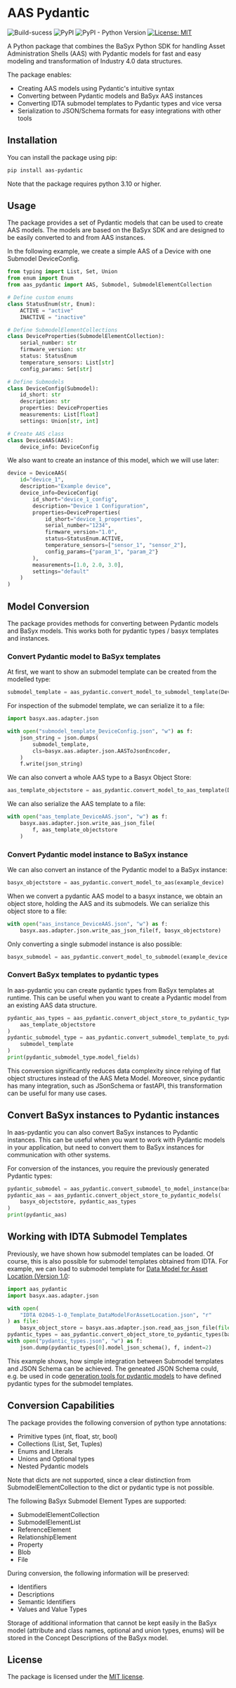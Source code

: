 # AAS Pydantic
![Build-sucess](https://img.shields.io/badge/build-success-green)
![PyPI](https://img.shields.io/pypi/v/aas_pydantic)
![PyPI - Python Version](https://img.shields.io/pypi/pyversions/aas_pydantic)
[![License: MIT](https://img.shields.io/badge/License-MIT-yellow.svg)](https://opensource.org/licenses/MIT)


A Python package that combines the BaSyx Python SDK for handling Asset Administration Shells (AAS) with Pydantic models for fast and easy modeling and transformation of Industry 4.0 data structures.

The package enables:

- Creating AAS models using Pydantic's intuitive syntax
- Converting between Pydantic models and BaSyx AAS instances
- Converting IDTA submodel templates to Pydantic types and vice versa
- Serialization to JSON/Schema formats for easy integrations with other tools


## Installation

You can install the package using pip:

```bash
pip install aas-pydantic
```

Note that the package requires python 3.10 or higher.

## Usage

The package provides a set of Pydantic models that can be used to create AAS models. The models are based on the BaSyx SDK and are designed to be easily converted to and from AAS instances.

In the following example, we create a simple AAS of a Device with one Submodel DeviceConfig. 

```python
from typing import List, Set, Union
from enum import Enum
from aas_pydantic import AAS, Submodel, SubmodelElementCollection

# Define custom enums
class StatusEnum(str, Enum):
    ACTIVE = "active"
    INACTIVE = "inactive"

# Define SubmodelElementCollections
class DeviceProperties(SubmodelElementCollection):
    serial_number: str
    firmware_version: str
    status: StatusEnum
    temperature_sensors: List[str]
    config_params: Set[str]

# Define Submodels
class DeviceConfig(Submodel):
    id_short: str
    description: str
    properties: DeviceProperties
    measurements: List[float]
    settings: Union[str, int]

# Create AAS class
class DeviceAAS(AAS):
    device_info: DeviceConfig
```

We also want to create an instance of this model, which we will use later:

```python
device = DeviceAAS(
    id="device_1",
    description="Example device",
    device_info=DeviceConfig(
        id_short="device_1_config",
        description="Device 1 Configuration",
        properties=DeviceProperties(
            id_short="device_1_properties",
            serial_number="1234",
            firmware_version="1.0",
            status=StatusEnum.ACTIVE,
            temperature_sensors=["sensor_1", "sensor_2"],
            config_params={"param_1", "param_2"}
        ),
        measurements=[1.0, 2.0, 3.0],
        settings="default"
    )
)
```

## Model Conversion

The package provides methods for converting between Pydantic models and BaSyx models. This works both for pydantic types / basyx templates and instances.

### Convert Pydantic model to BaSyx templates

At first, we want to show an submodel template can be created from the modelled type:

```python
submodel_template = aas_pydantic.convert_model_to_submodel_template(DeviceConfig)
```

For inspection of the submodel template, we can serialize it to a file:

```python
import basyx.aas.adapter.json

with open("submodel_template_DeviceConfig.json", "w") as f:
    json_string = json.dumps(
        submodel_template,
        cls=basyx.aas.adapter.json.AASToJsonEncoder,
    )
    f.write(json_string)
```

We can also convert a whole AAS type to a Basyx Object Store:

```python
aas_template_objectstore = aas_pydantic.convert_model_to_aas_template(DeviceAAS)
```

We can also serialize the AAS template to a file:

```python
with open("aas_template_DeviceAAS.json", "w") as f:
    basyx.aas.adapter.json.write_aas_json_file(
        f, aas_template_objectstore
    )
```

### Convert Pydantic model instance to BaSyx instance

We can also convert an instance of the Pydantic model to a BaSyx instance:

```python
basyx_objectstore = aas_pydantic.convert_model_to_aas(example_device)
```

When we convert a pydantic AAS model to a basyx instance, we obtain an object store, holding the AAS and its submodels. We can serialize this object store to a file:

```python
with open("aas_instance_DeviceAAS.json", "w") as f:
    basyx.aas.adapter.json.write_aas_json_file(f, basyx_objectstore)
```

Only converting a single submodel instance is also possible:

```python
basyx_submodel = aas_pydantic.convert_model_to_submodel(example_device.device_info)
```

### Convert BaSyx templates to pydantic types

In aas-pydantic you can create pydantic types from BaSyx templates at runtime. This can be useful when you want to create a Pydantic model from an existing AAS data structure. 


```python	
pydantic_aas_types = aas_pydantic.convert_object_store_to_pydantic_types(
    aas_template_objectstore
)
pydantic_submodel_type = aas_pydantic.convert_submodel_template_to_pydatic_type(
    submodel_template
)
print(pydantic_submodel_type.model_fields)
```

This conversion significantly reduces data complexity since relying of flat object structures instead of the AAS Meta Model. Moreover, since pydantic has many integration, such as JSonSchema or fastAPI, this transformation can be useful for many use cases.


## Convert BaSyx instances to Pydantic instances

In aas-pydantic you can also convert BaSyx instances to Pydantic instances. This can be useful when you want to work with Pydantic models in your application, but need to convert them to BaSyx instances for communication with other systems.

For conversion of the instances, you require the previously generated Pydantic types:

```python
pydantic_submodel = aas_pydantic.convert_submodel_to_model_instance(basyx_submodel, model_type=pydantic_submodel_type)
pydantic_aas = aas_pydantic.convert_object_store_to_pydantic_models(
    basyx_objectstore, pydantic_aas_types
)
print(pydantic_aas)
```

## Working with IDTA Submodel Templates

Previously, we have shown how submodel templates can be loaded. Of course, this is also possible for submodel templates obtained from IDTA. For example, we can load to submodel template for [Data Model for Asset Location (Version 1.0](https://github.com/admin-shell-io/submodel-templates/tree/main/published/Data%20Model%20for%20Asset%20Location/1/0):

```python
import aas_pydantic
import basyx.aas.adapter.json

with open(
    "IDTA 02045-1-0_Template_DataModelForAssetLocation.json", "r"
) as file:
    basyx_object_store = basyx.aas.adapter.json.read_aas_json_file(file)
pydantic_types = aas_pydantic.convert_object_store_to_pydantic_types(basyx_object_store)
with open("pydantic_types.json", "w") as f:
    json.dump(pydantic_types[0].model_json_schema(), f, indent=2)

```

This example shows, how simple integration between Submodel templates and JSON Schema can be achieved. The geneated JSON Schema could, e.g. be used in code [generation tools for pydantic models](https://github.com/koxudaxi/datamodel-code-generator) to have defined pydantic types for the submodel templates.


## Conversion Capabilities

The package provides the following conversion of python type annotations:

- Primitive types (int, float, str, bool)
- Collections (List, Set, Tuples)
- Enums and Literals
- Unions and Optional types
- Nested Pydantic models

Note that dicts are not supported, since a clear distinction from SubmodelElementCollection to the dict or pydantic type is not possible.

The following BaSyx Submodel Element Types are supported:
- SubmodelElementCollection
- SubmodelElementList
- ReferenceElement
- RelationshipElement
- Property
- Blob
- File

During conversion, the following information will be preserved:
- Identifiers
- Descriptions
- Semantic Identifiers
- Values and Value Types

Storage of additional information that cannot be kept easily in the BaSyx model (attribute and class names, optional and union types, enums) will be stored in the Concept Descriptions of the BaSyx model.

## License

The package is licensed under the [MIT license](LICENSE).